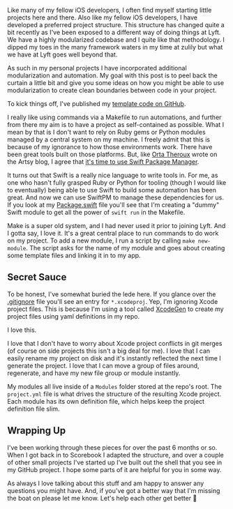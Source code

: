 Like many of my fellow iOS developers, I often find myself starting little projects here and there. Also like my fellow iOS developers, I have developed a preferred project structure. This structure has changed quite a bit recently as I've been exposed to a different way of doing things at Lyft. We have a highly modularized codebase and I quite like that methodology. I dipped my toes in the many framework waters in my time at zulily but what we have at Lyft goes well beyond that.

As such in my personal projects I have incorporated additional modularization and automation. My goal with this post is to peel back the curtain a little bit and give you some ideas on how you might be able to use modularization to create clean boundaries between code in your project.

To kick things off, I've published my [template code on GitHub](https://github.com/jsorge/ios-project-template).

I really like using commands via a Makefile to run automations, and further from there my aim is to have a project as self-contained as possible. What I mean by that is I don't want to rely on Ruby gems or Python modules managed by a central system on my machine. I freely admit that this is because of my ignorance to how those environments work. There have been great tools built on those platforms. But, like [Orta Theroux](https://twitter.com/orta) wrote on the Artsy blog, I agree that [it's time to use Swift Package Manager](https://artsy.github.io/blog/2019/01/05/its-time-to-use-spm/).

It turns out that Swift is a really nice language to write tools in. For me, as one who hasn't fully grasped Ruby or Python for tooling (though I would like to eventually) being able to use Swift to build some automation has been great. And now we can use SwiftPM to manage these dependencies for us. If you look at my [Package.swift](https://github.com/jsorge/ios-project-template/blob/master/Package.swift) file you'll see that I'm creating a "dummy" Swift module to get all the power of `swift run` in the Makefile.

Make is a super old system, and I had never used it prior to joining Lyft. And I gotta say, I love it. It's a great central place to run commands to do work on my project. To add a new module, I run a script by calling `make new-module`. The script asks for the name of my module and goes about creating some template files and linking it in to my app.

## Secret Sauce

To be honest, I've somewhat buried the lede here. If you glance over the [.gitignore](https://github.com/jsorge/ios-project-template/blob/master/.gitignore) file you'll see an entry for `*.xcodeproj`. Yep, I'm ignoring Xcode project files. This is because I'm using a tool called [XcodeGen](https://github.com/yonaskolb/XcodeGen) to create my project files using yaml definitions in my repo.

I love this.

I love that I don't have to worry about Xcode project conflicts in git merges (of course on side projects this isn't a big deal for me). I love that I can easily rename my project on disk and it's instantly reflected the next time I generate the project. I love that I can move a group of files around, regenerate, and have my new file group or module instantly.

My modules all live inside of a `Modules` folder stored at the repo's root. The `project.yml` file is what drives the structure of the resulting Xcode project. Each module has its own definition file, which helps keep the project definition file slim.

## Wrapping Up

I've been working through these pieces for over the past 6 months or so. When I got back in to Scorebook I adapted the structure, and over a couple of other small projects I've started up I've built out the shell that you see in my GitHub project. I hope some parts of it are helpful for you in some way.

As always I love talking about this stuff and am happy to answer any questions you might have. And, if you've got a better way that I'm missing the boat on please let me know. Let's help each other get better 🙂
